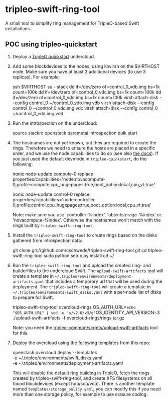 tripleo-swift-ring-tool
=======================

A small tool to simplify ring management for TripleO-based Swift installations.


POC using tripleo-quickstart
----------------------------

1) Deploy a [TripleO quickstart][1] undercloud.

2) Add some blockdevices to the nodes, using libvirsh on the $VIRTHOST node.
   Make sure you have at least 3 additional devices (to use 3 replicas).
   For example:

    ssh $VIRTHOST
    su - stack
    dd if=/dev/zero of=control_0_vdb.img bs=1k count=100k
    dd if=/dev/zero of=control_0_vdc.img bs=1k count=100k
    dd if=/dev/zero of=control_0_vdd.img bs=1k count=100k
    virsh attach-disk --config control_0 ~/control_0_vdb.img vdb
    virsh attach-disk --config control_0 ~/control_0_vdc.img vdc
    virsh attach-disk --config control_0 ~/control_0_vdd.img vdd

3) Run the introspection on the undercloud:

    source stackrc
    openstack baremetal introspection bulk start

4) The hostnames are not yet known, but they are required to create the rings.
   Therefore we need to ensure the hosts are placed in a specific order, and we
   use the node capabilities to do so (see also [the docs][2]). If you just
   used the default devmode in `tripleo-quickstart`, do the following:

    ironic node-update compute-0 replace \
        properties/capabilities='node:novacompute-0,profile:compute,cpu_hugepages:true,boot_option:local,cpu_vt:true'

    ironic node-update control-0 replace \
        properties/capabilities='node:controller-0,profile:control,cpu_hugepages:true,boot_option:local,cpu_vt:true'

   Note: make sure you use 'controller-%index', 'objectstorage-%index' or
   'novacompute-%index'.  Otherwise the hostnames won't match with the rings
   built by `tripleo-swift-ring-tool`.

5) Install the `tripleo-swift-ring-tool` to create rings based on the
   disks gathered from introspection data:

    git clone git://github.com/cschwede/tripleo-swift-ring-tool.git
    cd tripleo-swift-ring-tool
    sudo python setup.py install
    cd ~/

6) Run the `tripleo-swift-ring-tool` and upload the created ring- and
   builderfiles to the undercloud Swift. The `upload-swift-artifacts` tool will
   create a template in `~/.tripleo/environments/deployment-artifacts.yaml`
   that includes a temporary url that will be used during the deployment. The
   `tripleo-swift-ring-tool` will create a template in
   `~/.tripleo/environments/swift_disks.yaml` with a per-node list of disks to
   prepare for Swift.

    tripleo-swift-ring-tool overcloud-rings
    OS_AUTH_URL=`echo "$OS_AUTH_URL" | sed -e 's/v2.0/v3/g'`OS_IDENTITY_API_VERSION=3 ./upload-swift-artifacts -f overcloud-rings/rings.tar.gz

   Note: you need the [tripleo-common/scripts/upload-swift-artifacts][3] tool for this.

7) Deploy the overcloud using the following templates from this repo:

    openstack overcloud deploy --templates \
        -e ~/.tripleo/environments/swift_disks.yaml \
        -e ~/.tripleo/environments/deployment-artifacts.yaml

   This will disable the default ring building in TripleO, fetch the rings
   created by tripleo-swift-ring-tool, and create XFS filesystems on all found
   blockdevices (except hda/sda/vda).  There is another template named
   `templates/storage_policy.yaml`; you can modify this if you need more than
   one storage policy, for example to use erasure coding.

[1]: https://github.com/openstack/tripleo-quickstart
[2]: http://docs.openstack.org/developer/tripleo-docs/advanced_deployment/node_placement.html
[3]: https://raw.githubusercontent.com/openstack/tripleo-common/master/scripts/upload-swift-artifacts
